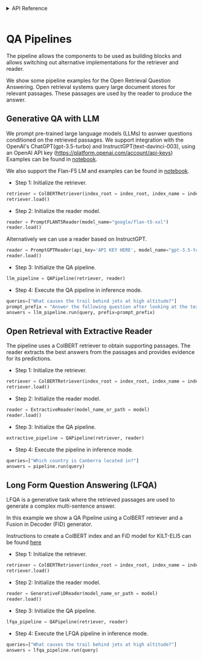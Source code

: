 <!-- START sphinx doc instructions - DO NOT MODIFY next code, please -->
<details>
<summary>API Reference</summary>    

```{eval-rst}

.. autosummary::
    :toctree: _autosummary
    :template: custom-module-template.rst
    :recursive:
   
    primeqa.pipelines

```
</details>          
<br>
<!-- END sphinx doc instructions - DO NOT MODIFY above code, please --> 

# QA Pipelines

The pipeline allows the components to be used as building blocks and allows switching out alternative implementations for the retriever and reader.  

We show some pipeline examples for the Open Retrieval Question Answering. Open retrieval systems query large document stores for relevant passages. These passages are used by the reader to produce the answer.

## Generative QA with LLM 

We prompt pre-trained large language models (LLMs) to asnwer questions conditioned on the retrieved passages.
We support integration with the OpenAI's ChatGPT(gpt-3.5-turbo) and InstructGPT(text-davinci-003), using an OpenAI API key (https://platform.openai.com/account/api-keys)
Examples can be found in [notebook](https://github.com/primeqa/primeqa/blob/main/notebooks/retriever-reader-pipelines/prompt_reader_with_GPT.ipynb).


We also support the Flan-F5 LM and examples can be found in [notebook](https://github.com/primeqa/primeqa/blob/main/notebooks/retrieval-reader-pipelines/prompt_reader_LLM.ipynb).

- Step 1:  Initialize the retriever.

```python
retriever = ColBERTRetriever(index_root = index_root, index_name = index_name, collection = collection, max_num_documents = 3)
retriever.load()
```

- Step 2:  Initialize the reader model. 

```python
reader = PromptFLANT5Reader(model_name="google/flan-t5-xxl")
reader.load()
```

Alternatively we can use a reader based on InstructGPT.

```python
reader = PromptGPTReader(api_key='API KEY HERE', model_name="gpt-3.5-turbo")
reader.load()
```

- Step 3:  Initialize the QA pipeline. 

```python
llm_pipeline = QAPipeline(retriever, reader)
```

- Step 4:  Execute the QA pipeline in inference mode. 

```python
queries=["What causes the trail behind jets at high altitude?"]
prompt_prefix = "Answer the following question after looking at the text."
answers = llm_pipeline.run(query, prefix=prompt_prefix)
```

## Open Retrieval with Extractive Reader

The pipeline uses a ColBERT retriever to obtain supporting passages. The reader extracts the best answers from the passages and provides evidence for its predictions.

- Step 1:  Initialize the retriever.

```python
retriever = ColBERTRetriever(index_root = index_root, index_name = index_name, collection = collection, max_num_documents = 3)
retriever.load()
```

- Step 2:  Initialize the reader model. 

```python
reader = ExtractiveReader(model_name_or_path = model)
reader.load()
```

- Step 3:  Initialize the QA pipeline. 

```python
extractive_pipeline = QAPipeline(retriever, reader)
```

- Step 4:  Execute the pipeline in inference mode. 

```python
queries=["Which country is Canberra located in?"]
answers = pipeline.run(query)
```

## Long Form Question Answering (LFQA) 

LFQA is a generative task where the retrieved passages are used to generate a complex multi-sentence answer.

In this example we show a QA Pipeline using a ColBERT retriever and a Fusion in Decoder (FID) generator.

Instructions to create a ColBERT index and an FiD model for KILT-ELI5 can be found [here](https://github.com/primeqa/primeqa/blob/main/examples/lfqa/README.md)

- Step 1:  Initialize the retriever.

```python
retriever = ColBERTRetriever(index_root = index_root, index_name = index_name, collection = collection, max_num_documents = 3)
retriever.load()
```

- Step 2:  Initialize the reader model. 

```python
reader = GenerativeFiDReader(model_name_or_path = model)
reader.load()
```

- Step 3:  Initialize the QA pipeline. 

```python
lfqa_pipeline = QAPipeline(retriever, reader)
```

- Step 4:  Execute the LFQA pipeline in inference mode. 

```python
queries=["What causes the trail behind jets at high altitude?"]
answers = lfqa_pipeline.run(query)
```
